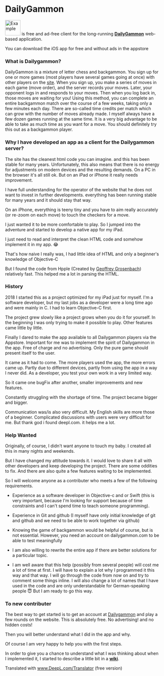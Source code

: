 
# DailyGammon

<img src="https://hape42.de/hape42/Bilder/Apps/DailyGammon/AppIcon.png" alt="Example" width="50" height="50"> is free and ad-free client for the long-running [**DailyGammon**](http://dailygammon.com/help/#DG)  web-based application. 

You can download the iOS app for free and without ads in the appstore
      <a href="https://apps.apple.com/us/app/dailygammon/id1449956942?l=de&ls=1">
        <img class="AppleDownload" src="https://hape42.de/hape42/Bilder/Download.svg" alt="">
      </a>

### What is Dailygammon?

DailyGammon is a mixture of letter chess and backgammon. You sign up for one or more games (most players have several games going at once) with other players on the [site](http://dailygammon.com/). When you sign up, you make a series of moves in each game (move order), and the server records your moves. Later, your opponent logs in and responds to your moves. Then when you log back in, those moves are waiting for you! Using this method, you can complete an entire backgammon match over the course of a few weeks, taking only a few minutes each day. There are so-called time credits per match which can grow with the number of moves already made. I myself always have a few dozen games running at the same time. It is a very big advantage to be able to take as much time as you want for a move. You should definitely try this out as a backgammon player. 



### Why I have developed an app as a client for the Dailygammon server?
The site has the cleanest html code you can imagine. and this has been stable for many years. Unfortunately, this also means that there is no energy for adjustments on modern devices and the resulting demands. On a PC in the browser it's all still ok. But on an iPad or iPhone it really needs improvement. 

I have full understanding for the operator of the website that he does not want to invest in further developments. everything has been running stable for many years and it should stay that way.

On an iPhone, everything is teeny tiny and you have to aim really accurately (or re-zoom on each move) to touch the checkers for a move.

I just wanted it to be more comfortable to play. So I jumped into the adventure and started to develop a native app for my iPad.

I just need to read and interpret the clean HTML code and somehow implement it in my app. 😂

That's how naive I really was, I had little idea of HTML and only a beginner's knowledge of Objective-C

But I found the code from Hpple (Created by [Geoffrey Grosenbach](http://topfunky.com)) relatively fast. This helped me a lot in parsing the HTML.


 ### History  
2018 I started this as a project optimized for my iPad just for myself. I'm a software developer, but my last jobs as a developer were a long time ago and were mainly in C. I had to learn Objective-C first.
 
The project grew slowly like a project grows when you do it for yourself. In the beginning I was only trying to make it possible to play. Other features came little by little. 

Finally I dared to make the app available to all Dailygammon players via the Appstore. Important for me was to implement the spirit of Dailygammon in the app. Free of charge and no advertising. Only the pure game should present itself to the user.
 
It came as it had to come. The more players used the app, the more errors came up. Partly due to different devices, partly from using the app in a way I never did. As a developer, you test your own work in a very limited way.

So it came one bugFix after another, smaller improvements and new features.

Constantly struggling with the shortage of time. The project became bigger and bigger.

Communication was/is also very difficult. My English skills are more those of a beginner. Complicated discussions with users were very difficult for me. But thank god i found deepl.com. it helps me a lot.


### Help Wanted

Originally, of course, I didn't want anyone to touch my baby. I created all this in many nights and weekends.

But I have changed my attitude towards it. I would love to share it all with other developers and keep developing the project. There are some oddities to fix. And there are also quite a few features waiting to be implemented.

So I will welcome anyone as a contributer who meets a few of the following requirements.

* Experience as a software developer in Objective-c and or Swift (this is very important, because I'm looking for support because of time constraints and I can't spend time to teach someone programming).
* Experience in Git and github (I myself have only initial knowledge of git and github and we need to be able to work together via github)
* Knowing the game of backgammon would be helpful of course, but is not essential. However, you need an account on dailygammon.com to be able to test meaningfully
* I am also willing to rewrite the entire app if there are better solutions for a particular topic.

* I am well aware that this help (possibly from several people) will cost me a lot of time at first. I will have to explain a lot why I programmed it this way and that way. I will go through the code from now on and try to comment some things inline. I will also change a lot of names that I have used in the code and are only understandable for German-speaking people 😇 But I am ready to go this way.

### To new contributer

The best way to get started is to get an account at [Dailygammon](http://dailygammon.com/) and play a few rounds on the website. This is absolutely free. No advertising! and no hidden costs!

Then you will better understand what I did in the app and why.

Of course I am very happy to help you with the first steps.

In order to give you a chance to understand what I was thinking about when I implemented it, I started to describe a little bit in a [**wiki**](https://github.com/hape42/dailygammon/wiki).

Translated with www.DeepL.com/Translator (free version)
